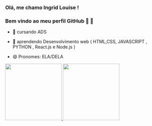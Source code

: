  ### Olá, me chamo Ingrid Louise ! 
### Bem vindo ao meu perfil GitHub 👋 👋



- 🔭  cursando ADS 

- 🌱  aprendendo Desenvolvimento web ( HTML,CSS, JAVASCRIPT , PYTHON , React.js e Node.js )

- 😄 Pronomes: ELA/DELA 






<div>


<a href="https://github.com/Ingridllo">
<img height="180em" src="https://github-readme-stats.vercel.app/api/top-langs/?username=Ingridllo&layout=compact&langs_count=7&theme=dracula"/>
<img height="180em" src="https://github-readme-stats.vercel.app/api?username=Ingridllo&show_icons=true&theme=dracula&include_all_commits=true&count_private=true"/>

 
 </div>






